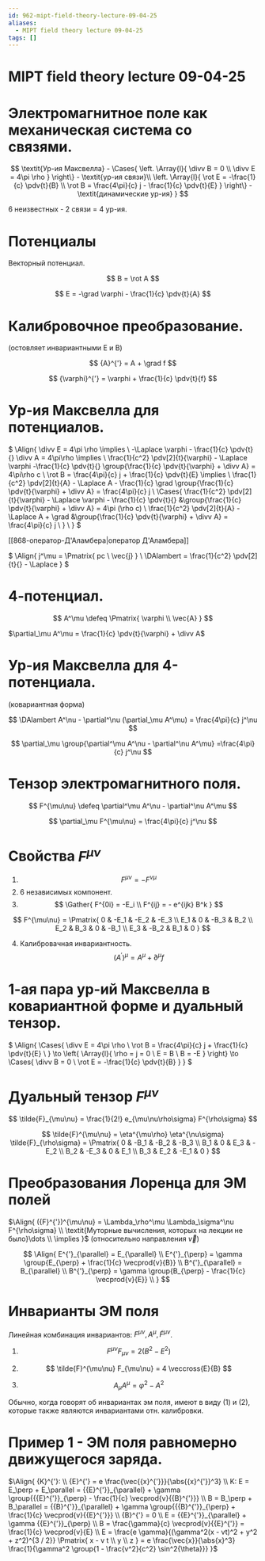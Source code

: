```yaml
---
id: 962-mipt-field-theory-lecture-09-04-25
aliases:
  - MIPT field theory lecture 09-04-25
tags: []
---
```


# MIPT field theory lecture 09-04-25

# Электромагнитное поле как механическая система со связями.

$$
\textit{Ур-ия Максвелла} - \Cases{
\left.
\Array{l}{
\divv B = 0 \\
\divv E = 4\pi \rho
}
\right\} - \textit{ур-ия связи}\\
\left.
\Array{l}{
\rot E = -\frac{1}{c} \pdv{t}{B} \\
\rot B = \frac{4\pi}{c} j - \frac{1}{c} \pdv{t}{E}
}
\right\} - \textit{динамические ур-ия}
}
$$

6 неизвестных - 2 связи = 4 ур-ия.

# Потенциалы

Векторный потенциал.

$$
B = \rot A
$$

$$
E = -\grad \varphi - \frac{1}{c} \pdv{t}{A}
$$

# Калибровочное преобразование.

(остовляет инвариантными E и B)

$$
{A}^{'} = A + \grad f
$$

$$
{\varphi}^{'} = \varphi + \frac{1}{c} \pdv{t}{f}
$$

# Ур-ия Максвелла для потенциалов.

$
\Align{
\divv E = 4\pi \rho \implies \\
-\Laplace \varphi - \frac{1}{c} \pdv{t}{} \divv A = 4\pi\rho \implies \\
\frac{1}{c^2} \pdv[2]{t}{\varphi} - \Laplace \varphi -\frac{1}{c} 
\pdv{t}{} \group{\frac{1}{c} \pdv{t}{\varphi} + \divv A} = 
4\pi\rho c \\
\rot B = \frac{4\pi}{c} j + \frac{1}{c} \pdv{t}{E} \implies \\
\frac{1}{c^2} \pdv[2]{t}{A} - \Laplace A - \frac{1}{c} 
\grad \group{\frac{1}{c} \pdv{t}{\varphi} + \divv A} = 
\frac{4\pi}{c} j \\
\Cases{
\frac{1}{c^2} \pdv[2]{t}{\varphi} - \Laplace \varphi -
\frac{1}{c} \pdv{t}{} &\group{\frac{1}{c} \pdv{t}{\varphi} + \divv A} = 
4\pi (\rho c) \\
\frac{1}{c^2} \pdv[2]{t}{A} - \Laplace A +
\grad &\group{\frac{1}{c} \pdv{t}{\varphi} + \divv A} = 
\frac{4\pi}{c} j \\
} \\
}
$

[[868-оператор-Д'Аламбера|оператор Д'Аламбера]]

$
\Align{
j^\mu = \Pmatrix{
pc \\
\vec{j}
} \\
\DAlambert = \frac{1}{c^2} \pdv[2]{t}{} - \Laplace
}
$

# 4-потенциал.

$$
A^\mu \defeq \Pmatrix{
\varphi \\
\vec{A}
}
$$

$\partial_\mu A^\mu = \frac{1}{c} \pdv{t}{\varphi} + \divv A$

# Ур-ия Максвелла для 4-потенциала.

(ковариантная форма)

$$
\DAlambert A^\nu - \partial^\nu (\partial_\mu A^\mu) = \frac{4\pi}{c} j^\nu
$$

$$
\partial_\mu \group{\partial^\mu A^\nu - \partial^\nu A^\mu} =\frac{4\pi}{c} j^\nu
$$

# Тензор электромагнитного поля.

$$
F^{\mu\nu} \defeq \partial^\mu A^\nu - \partial^\nu A^\mu
$$

$$
\partial_\mu F^{\mu\nu} = \frac{4\pi}{c} j^\nu
$$

# Свойства $F^{\mu\nu}$

1.  $$
    F^{\mu\nu} = -F^{\nu\mu}
    $$
2.  6 независимых компонент.
3.  $$
    \Gather{
    F^{0i} = -E_i \\
    F^{ij} = - e^{ijk} B^k
    }
    $$

$$
F^{\mu\nu} = \Pmatrix{
0 & -E_1 & -E_2 & -E_3 \\
E_1 & 0 & -B_3 & B_2 \\
E_2 & B_3 & 0 & -B_1 \\
E_3 & -B_2 & B_1 & 0
}
$$

4. Калибровачная инвариантность.
   $$
   ({A}^{'})^{\mu} = A^\mu + \partial^\mu f
   $$

# 1-ая пара ур-ий Максвелла в ковариантной форме и дуальный тензор.

$
\Align{
\Cases{
\divv E = 4\pi \rho \\
\rot B = \frac{4\pi}{c} j + \frac{1}{c} \pdv{t}{E} \\
} \to 
\left\{
\Array{l}{
\rho = j = 0 \\
E = B \\
B = -E
}
\right\} \to 
\Cases{
\divv B = 0 \\
\rot E = -\frac{1}{c} \pdv{t}{B}
}
}
$

# Дуальный тензор $F^{\mu\nu}$

$$
\tilde{F}_{\mu\nu} = \frac{1}{2!} e_{\mu\nu\rho\sigma} F^{\rho\sigma}
$$

$$
\tilde{F}^{\mu\nu} = \eta^{\mu\rho} \eta^{\nu\sigma} \tilde{F}_{\rho\sigma} = \Pmatrix{
0 & -B_1 & -B_2 & -B_3 \\
B_1 & 0 & E_3 & -E_2 \\
B_2 & -E_3 & 0 & E_1 \\
B_3 & E_2 & -E_1 & 0
}
$$

# Преобразования Лоренца для ЭМ полей

$\Align{
({F}^{'})^{\mu\nu} = \Lambda_\rho^\mu \Lambda_\sigma^\nu F^{\rho\sigma} \\
\textit{Муторные вычисления, которых на лекции не было}\dots \\
\implies
}$
(относительно направления $\vec{v}$)

$$
\Align{
E^{'}_{\parallel} = E_{\parallel} \\
E^{'}_{\perp} = \gamma \group{E_{\perp} + \frac{1}{c} \vecprod{v}{B}} \\
B^{'}_{\parallel} = B_{\parallel} \\
B^{'}_{\perp} = \gamma \group{B_{\perp} - \frac{1}{c} \vecprod{v}{E}} \\
}
$$

# Инварианты ЭМ поля

Линейная комбинация инвариантов: $F^{\mu\nu}, A^\mu, \tilde{F}^{\mu\nu}$.

1. $$
   F^{\mu\nu} F_{\mu\nu} = 2 (B^2 - E^2)
   $$
2. $$
   \tilde{F}^{\mu\nu} F_{\mu\nu} = 4 \veccross{E}{B}
   $$

3. $$
   A_\mu A^\mu = \varphi^2 - A^2
   $$

Обычно, когда говорят об инвариантах эм поля, имеют в виду (1) и (2), которые также являются инвариантами отн. калибровки.

# Пример 1 - ЭМ поля равномерно движущегося заряда.

$\Align{
{K}^{'}: \\
{E}^{'} = e \frac{\vec{{x}^{'}}}{\abs{{x}^{'}}^3} \\
K:
E = E_\perp + E_\parallel = 
{{E}^{'}}_{\parallel} + \gamma \group{{{E}^{'}}_{\perp} - \frac{1}{c} \vecprod{v}{{B}^{'}}} \\
B = B_\perp + B_\parallel =
{{B}^{'}}_{\parallel} + \gamma \group{{{B}^{'}}_{\perp} + \frac{1}{c} \vecprod{v}{{E}^{'}}} \\
{B}^{'} = 0 \\
E = {{E}^{'}}_{\parallel} + \gamma {{E}^{'}}_{\perp} \\
B = \frac{\gamma}{c} \vecprod{v}{{E}^{'}} = \frac{1}{c} \vecprod{v}{E} \\
E = \frac{e \gamma}{(\gamma^2(x - vt)^2 + y^2 + z^2)^{3 / 2}} \Pmatrix{
x - v t \\
y \\
z
} = e \frac{\vec{x}}{\abs{x}^3} \frac{1}{\gamma^2 \group{1 - \frac{v^2}{c^2} \sin^2{\theta}}}
}$
